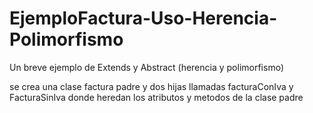 # EjemploFactura-Uso-Herencia-Polimorfismo
Un breve ejemplo de Extends y Abstract (herencia y polimorfismo)


se crea una clase factura padre y dos hijas llamadas facturaConIva y FacturaSinIva donde heredan los atributos y metodos de la clase padre
